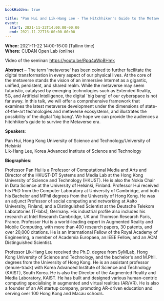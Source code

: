 ```yaml
---
bookHidden: true

title: "Pan Hui and Lik-Hang Lee - The Hitchhiker's Guide to the Metaverse"
event:
  start: 2021-11-22T14:00:00-00:00
  end: 2021-11-22T16:00:00-00:00
---
```


**When:** 2021-11-22 14:00-16:00 (Tallinn time)  
**Where:** CUDAN Open Lab (online)        

Video of the seminar: https://youtu.be/Rpq4aWpBHmk  

<!--more-->
**Abstract** – The term 'metaverse' has been coined to further facilitate the digital transformation in every aspect of our physical lives. At the core of the metaverse stands the vision of an immersive Internet as a gigantic, unified, persistent, and shared realm. While the metaverse may seem futuristic, catalysed by emerging technologies such as Extended Reality, 5G, and Artificial Intelligence, the digital `big bang' of our cyberspace is not far away. In this talk, we will offer a comprehensive framework that examines the latest metaverse development under the dimensions of state-of-the-art technologies and metaverse ecosystems, and illustrates the possibility of the digital 'big bang'. We hope we can provide the audiences a hitchhiker’s guide to survive the Metaverse era.

**Speakers**:

Pan Hui, Hong Kong University of Science and Technology/University of Helsinki   
Lik-Hang Lee, Korea Advanced Institute of Science and Technology

**Biographies**:

Professor Pan Hui is a Professor of Computational Media and Arts and Director of the HKUST-DT Systems and Media Lab at the Hong Kong University of Science and Technology (HKUST). He is also the Nokia Chair in Data Science at the University of Helsinki, Finland. Professor Hui received his PhD from the Computer Laboratory at University of Cambridge, and both his Bachelor and MPhil degrees from the University of Hong Kong. He was an adjunct Professor of social computing and networking at Aalto University, Finland, and a Distinguished Scientist at the Deutsche Telekom Laboratories (T-labs), Germany. His industrial profile also includes his research at Intel Research Cambridge, UK and Thomson Research Paris, France. Professor Hui is a world-leading expert in Augmented Reality and Mobile Computing, with more than 400 research papers, 30 patents, and over 20,000 citations. He is an International Fellow of the Royal Academy of Engineering, a member of Academia Europaea, an IEEE Fellow, and an ACM Distinguished Scientist.

Professor Lik-Hang Lee received the Ph.D. degree from SyMLab, Hong Kong University of Science and Technology, and the bachelor's and M.Phil. degrees from the University of Hong Kong. He is an assistant professor (tenure-track) with Korea Advanced Institute of Science and Technology (KAIST), South Korea. He is also the Director of the Augmented Reality and Media Laboratory, KAIST. He has built and designed various human-centric computing specialising in augmented and virtual realities (AR/VR). He is also a founder of an AR startup company, promoting AR-driven education and serving over 100 Hong Kong and Macau schools.


